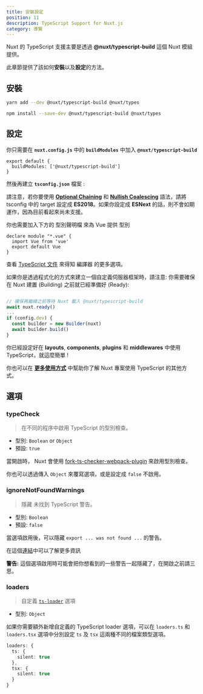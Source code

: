 ```yaml
---
title: 安裝設定
position: 11
description: TypeScript Support for Nuxt.js
category: 導覽
---
```


Nuxt 的 TypeScript 支援主要是透過 **@nuxt/typescript-build** 這個 Nuxt 模組提供。

此章節提供了該如何**安裝**以及**設定**的方法。

## 安裝

<code-group>
<code-block label="Yarn">

```sh
yarn add --dev @nuxt/typescript-build @nuxt/types
```

</code-block>
<code-block label="NPM">

```sh
npm install --save-dev @nuxt/typescript-build @nuxt/types
```

</code-block>
</code-group>

## 設定

你只需要在 **`nuxt.config.js`** 中的 **`buildModules`** 中加入 **`@nuxt/typescript-build`**

```js{}[nuxt.config.js]
export default {
  buildModules: ['@nuxt/typescript-build']
}
```

然後再建立 **`tsconfig.json`** 檔案 :

<inject-code query="shared/tsconfig.json"></inject-code>

<alert type="info">

請注意，若你要使用 [**Optional Chaining**](https://www.typescriptlang.org/docs/handbook/release-notes/typescript-3-7.html#optional-chaining) 和 [**Nullish Coalescing**](https://www.typescriptlang.org/docs/handbook/release-notes/typescript-3-7.html#nullish-coalescing) 語法，請將 tsconfig 中的 target 設定成 **ES2018**。如果你設定成 **ESNext** 的話，則不會如期運作，因為目前看起來尚未支援。

</alert>

你也需要加入下方的 型別聲明檔 來為 Vue 提供 型別

```js{}[vue-shim.d.ts]
declare module "*.vue" {
  import Vue from 'vue'
  export default Vue
}
```

<alert type="info">

查看 [TypeScript 文件](https://www.typescriptlang.org/docs/handbook/compiler-options.html) 來得知 編譯器 的更多選項。

</alert>

<alert type="warning">


如果你是透過程式化的方式來建立一個自定義伺服器框架時，請注意: 你需要確保在 Nuxt 建置 (Building) 之前就已經準備好 (Ready):

```js

// 確保再繼續之前等待 Nuxt 載入 @nuxt/typescript-build
await nuxt.ready()
...
if (config.dev) {
  const builder = new Builder(nuxt)
  await builder.build()
}
```

</alert>

你已經設定好在 **layouts**, **components**, **plugins** 和 **middlewares** 中使用 TypeScript，就這麼簡單 !

你也可以在 [**更多使用方式**](../cookbook/components/) 中幫助你了解 Nuxt 專案使用 TypeScript 的其他方式。

## 選項

### typeCheck

> 在不同的程序中啟用 TypeScript 的型別檢查。

- 型別: `Boolean` or `Object`
- 預設: `true`

當開啟時， Nuxt 會使用 [fork-ts-checker-webpack-plugin](https://github.com/TypeStrong/fork-ts-checker-webpack-plugin) 來啟用型別檢查。

你也可以透過傳入 `Object` 來覆寫選項，或是設定成 `false` 不啟用。

### ignoreNotFoundWarnings

> 隱藏 未找到 TypeScript 警告。

- 型別: `Boolean`
- 預設: `false`

當選項啟用後，可以隱藏 `export ... was not found ...` 的警告。

在這個[連結](https://github.com/TypeStrong/ts-loader/issues/653)中可以了解更多資訊 

**警告:** 這個選項啟用時可能會把你想看到的一些警告一起隱藏了，在開啟之前請三思。

### loaders

> 自定義 [`ts-loader`](https://github.com/TypeStrong/ts-loader#loader-options) 選項

- 型別: `Object`

如果你需要額外新增自定義的 TypeScript loader 選項，可以在 `loaders.ts` 和 `loaders.tsx` 選項中分別設定 `ts` 及 `tsx` 這兩種不同的檔案類型選項。

```ts
loaders: {
  ts: {
    silent: true
  },
  tsx: {
    silent: true
  }
}
```

